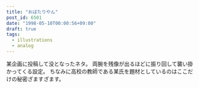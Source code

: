 ```yaml
---
title: "おばたりやん"
post_id: 6501
date: "1998-05-10T00:00:56+09:00"
draft: true
tags:
  - illustrations
  - analog
---
```



某企画に投稿して没となったネタ。 両腕を残像が出るほどに振り回して襲い掛かってくる設定。 ちなみに高校の教師である某氏を題材としているのはここだけの秘密ざますざます。
